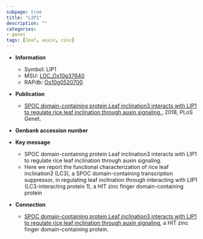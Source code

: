 ```yaml
---
subpage: true
title: "LIP1"
description: ""
categories:
- genes
tags: [leaf, auxin, zinc]
---
```


* **Information**  
    + Symbol: LIP1  
    + MSU: [LOC_Os10g37640](http://rice.plantbiology.msu.edu/cgi-bin/ORF_infopage.cgi?orf=LOC_Os10g37640)  
    + RAPdb: [Os10g0520700](http://rapdb.dna.affrc.go.jp/viewer/gbrowse_details/irgsp1?name=Os10g0520700)  

* **Publication**  
    + [SPOC domain-containing protein Leaf inclination3 interacts with LIP1 to regulate rice leaf inclination through auxin signaling.](http://www.ncbi.nlm.nih.gov/pubmed?term=SPOC+domain-containing+protein+Leaf+inclination3+interacts+with+LIP1+to+regulate+rice+leaf+inclination+through+auxin+signaling.%5BTitle%5D), 2018, PLoS Genet.

* **Genbank accession number**  

* **Key message**  
    + SPOC domain-containing protein Leaf inclination3 interacts with LIP1 to regulate rice leaf inclination through auxin signaling.
    + Here we report the functional characterization of rice leaf inclination3 (LC3), a SPOC domain-containing transcription suppressor, in regulating leaf inclination through interacting with LIP1 (LC3-interacting protein 1), a HIT zinc finger domain-containing protein

* **Connection**  
    + [SPOC domain-containing protein Leaf inclination3 interacts with LIP1 to regulate  rice leaf inclination through auxin signaling](LC3-interacting+protein+1), a HIT zinc finger domain-containing protein.



